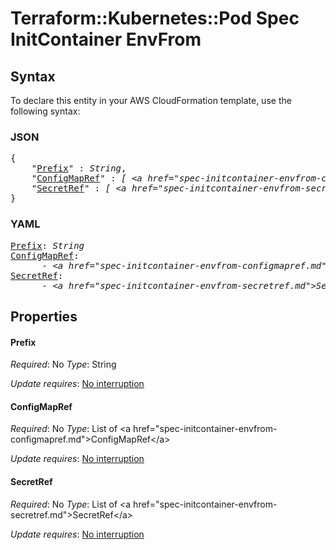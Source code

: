 # Terraform::Kubernetes::Pod Spec InitContainer EnvFrom

## Syntax

To declare this entity in your AWS CloudFormation template, use the following syntax:

### JSON

<pre>
{
    "<a href="#prefix" title="Prefix">Prefix</a>" : <i>String</i>,
    "<a href="#configmapref" title="ConfigMapRef">ConfigMapRef</a>" : <i>[ &lt;a href=&#34;spec-initcontainer-envfrom-configmapref.md&#34;&gt;ConfigMapRef&lt;/a&gt;, ... ]</i>,
    "<a href="#secretref" title="SecretRef">SecretRef</a>" : <i>[ &lt;a href=&#34;spec-initcontainer-envfrom-secretref.md&#34;&gt;SecretRef&lt;/a&gt;, ... ]</i>
}
</pre>

### YAML

<pre>
<a href="#prefix" title="Prefix">Prefix</a>: <i>String</i>
<a href="#configmapref" title="ConfigMapRef">ConfigMapRef</a>: <i>
      - &lt;a href=&#34;spec-initcontainer-envfrom-configmapref.md&#34;&gt;ConfigMapRef&lt;/a&gt;</i>
<a href="#secretref" title="SecretRef">SecretRef</a>: <i>
      - &lt;a href=&#34;spec-initcontainer-envfrom-secretref.md&#34;&gt;SecretRef&lt;/a&gt;</i>
</pre>

## Properties

#### Prefix

_Required_: No
_Type_: String

_Update requires_: [No interruption](https://docs.aws.amazon.com/AWSCloudFormation/latest/UserGuide/using-cfn-updating-stacks-update-behaviors.html#update-no-interrupt)

#### ConfigMapRef

_Required_: No
_Type_: List of &lt;a href=&#34;spec-initcontainer-envfrom-configmapref.md&#34;&gt;ConfigMapRef&lt;/a&gt;

_Update requires_: [No interruption](https://docs.aws.amazon.com/AWSCloudFormation/latest/UserGuide/using-cfn-updating-stacks-update-behaviors.html#update-no-interrupt)

#### SecretRef

_Required_: No
_Type_: List of &lt;a href=&#34;spec-initcontainer-envfrom-secretref.md&#34;&gt;SecretRef&lt;/a&gt;

_Update requires_: [No interruption](https://docs.aws.amazon.com/AWSCloudFormation/latest/UserGuide/using-cfn-updating-stacks-update-behaviors.html#update-no-interrupt)

